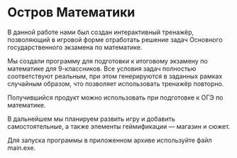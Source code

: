 # Остров Математики

В данной работе нами был создан интерактивный тренажёр, позволяющий в игровой форме отработать решение задач Основного государственного экзамена по математике.

Мы создали программу для подготовки к итоговому экзамену по математике для 9-классников. Все условия задач полностью соответствуют реальным, при этом генерируются в заданных рамках случайным образом, что позволяет использовать тренажёр повторно.

Получившийся продукт можно использовать при подготовке к ОГЭ по математике.

В дальнейшем мы планируем развить игру и добавить самостоятельные, а также элементы геймификации — магазин и сюжет.

Для запуска программы в приложенном архиве используйте файл main.exe.
